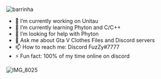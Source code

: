 ![barrinha](https://user-images.githubusercontent.com/112905085/189121829-f4975713-60c8-411e-a248-b2626234d7ab.gif)
- 🔭 I’m currently working on Unitau
- 🌱 I’m currently learning Phyton and C/C++
- 🤔 I’m looking for help with Phyton
- 💬 Ask me about Gta V Clothes Files and Discord servers
- 📫 How to reach me: Discord FuzZy#7777
- ⚡ Fun fact: 100% of my time online on discord

![IMG_8025](https://user-images.githubusercontent.com/112905085/189122553-bba9647d-be53-4f6c-9bbd-219e07d21575.gif)
